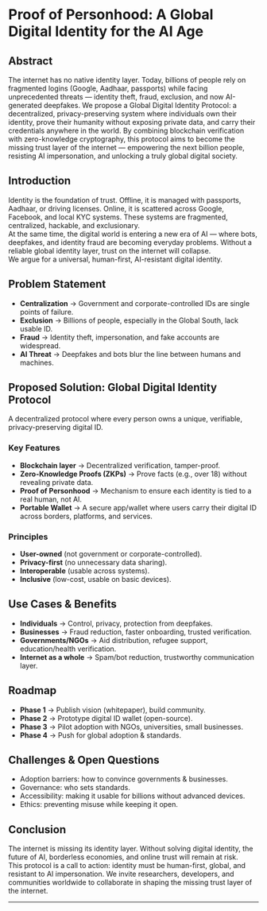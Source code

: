 # Proof of Personhood: A Global Digital Identity for the AI Age

## Abstract
The internet has no native identity layer. Today, billions of people rely on fragmented logins (Google, Aadhaar, passports) while facing unprecedented threats — identity theft, fraud, exclusion, and now AI-generated deepfakes. We propose a Global Digital Identity Protocol: a decentralized, privacy-preserving system where individuals own their identity, prove their humanity without exposing private data, and carry their credentials anywhere in the world. By combining blockchain verification with zero-knowledge cryptography, this protocol aims to become the missing trust layer of the internet — empowering the next billion people, resisting AI impersonation, and unlocking a truly global digital society.

## Introduction
Identity is the foundation of trust. Offline, it is managed with passports, Aadhaar, or driving licenses. Online, it is scattered across Google, Facebook, and local KYC systems. These systems are fragmented, centralized, hackable, and exclusionary.  
At the same time, the digital world is entering a new era of AI — where bots, deepfakes, and identity fraud are becoming everyday problems. Without a reliable global identity layer, trust on the internet will collapse.  
We argue for a universal, human-first, AI-resistant digital identity.

## Problem Statement
- **Centralization** → Government and corporate-controlled IDs are single points of failure.  
- **Exclusion** → Billions of people, especially in the Global South, lack usable ID.  
- **Fraud** → Identity theft, impersonation, and fake accounts are widespread.  
- **AI Threat** → Deepfakes and bots blur the line between humans and machines.  

## Proposed Solution: Global Digital Identity Protocol
A decentralized protocol where every person owns a unique, verifiable, privacy-preserving digital ID.  

### Key Features
- **Blockchain layer** → Decentralized verification, tamper-proof.  
- **Zero-Knowledge Proofs (ZKPs)** → Prove facts (e.g., over 18) without revealing private data.  
- **Proof of Personhood** → Mechanism to ensure each identity is tied to a real human, not AI.  
- **Portable Wallet** → A secure app/wallet where users carry their digital ID across borders, platforms, and services.  

### Principles
- **User-owned** (not government or corporate-controlled).  
- **Privacy-first** (no unnecessary data sharing).  
- **Interoperable** (usable across systems).  
- **Inclusive** (low-cost, usable on basic devices).  

## Use Cases & Benefits
- **Individuals** → Control, privacy, protection from deepfakes.  
- **Businesses** → Fraud reduction, faster onboarding, trusted verification.  
- **Governments/NGOs** → Aid distribution, refugee support, education/health verification.  
- **Internet as a whole** → Spam/bot reduction, trustworthy communication layer.  

## Roadmap
- **Phase 1** → Publish vision (whitepaper), build community.  
- **Phase 2** → Prototype digital ID wallet (open-source).  
- **Phase 3** → Pilot adoption with NGOs, universities, small businesses.  
- **Phase 4** → Push for global adoption & standards.  

## Challenges & Open Questions
- Adoption barriers: how to convince governments & businesses.  
- Governance: who sets standards.  
- Accessibility: making it usable for billions without advanced devices.  
- Ethics: preventing misuse while keeping it open.  

## Conclusion
The internet is missing its identity layer. Without solving digital identity, the future of AI, borderless economies, and online trust will remain at risk.  
This protocol is a call to action: identity must be human-first, global, and resistant to AI impersonation. We invite researchers, developers, and communities worldwide to collaborate in shaping the missing trust layer of the internet.  

---
